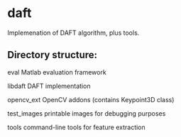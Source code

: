 daft
====

Implemenation of DAFT algorithm, plus tools.

Directory structure:
--------------------

eval        Matlab evaluation framework

libdaft     DAFT implementation

opencv_ext  OpenCV addons (contains Keypoint3D class)

test_images printable images for debugging purposes

tools       command-line tools for feature extraction


